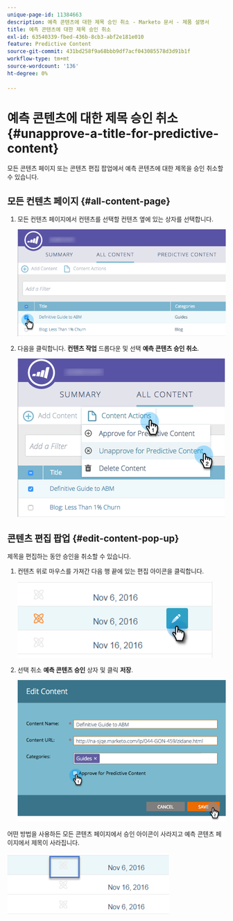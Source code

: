 ```yaml
---
unique-page-id: 11384663
description: 예측 콘텐츠에 대한 제목 승인 취소 - Marketo 문서 - 제품 설명서
title: 예측 콘텐츠에 대한 제목 승인 취소
exl-id: 63540339-fbed-436b-8cb3-abf2e181e010
feature: Predictive Content
source-git-commit: 431bd258f9a68bbb9df7acf043085578d3d91b1f
workflow-type: tm+mt
source-wordcount: '136'
ht-degree: 0%

---
```


# 예측 콘텐츠에 대한 제목 승인 취소 {#unapprove-a-title-for-predictive-content}

모든 콘텐츠 페이지 또는 콘텐츠 편집 팝업에서 예측 콘텐츠에 대한 제목을 승인 취소할 수 있습니다.

## 모든 컨텐츠 페이지 {#all-content-page}

1. 모든 컨텐츠 페이지에서 컨텐츠를 선택할 컨텐츠 옆에 있는 상자를 선택합니다.

   ![](assets/image2017-10-3-9-3a18-3a38.png)

1. 다음을 클릭합니다. **컨텐츠 작업** 드롭다운 및 선택 **예측 콘텐츠 승인 취소**.

   ![](assets/image2017-10-3-9-3a19-3a20.png)

## 콘텐츠 편집 팝업 {#edit-content-pop-up}

제목을 편집하는 동안 승인을 취소할 수 있습니다.

1. 컨텐츠 위로 마우스를 가져간 다음 행 끝에 있는 편집 아이콘을 클릭합니다.

   ![](assets/click-icon-hand.png)

1. 선택 취소 **예측 콘텐츠 승인** 상자 및 클릭 **저장**.

   ![](assets/image2017-10-3-9-3a20-3a17.png)

어떤 방법을 사용하든 모든 콘텐츠 페이지에서 승인 아이콘이 사라지고 예측 콘텐츠 페이지에서 제목이 사라집니다.

![](assets/unapprove-content-no-icon.png)
